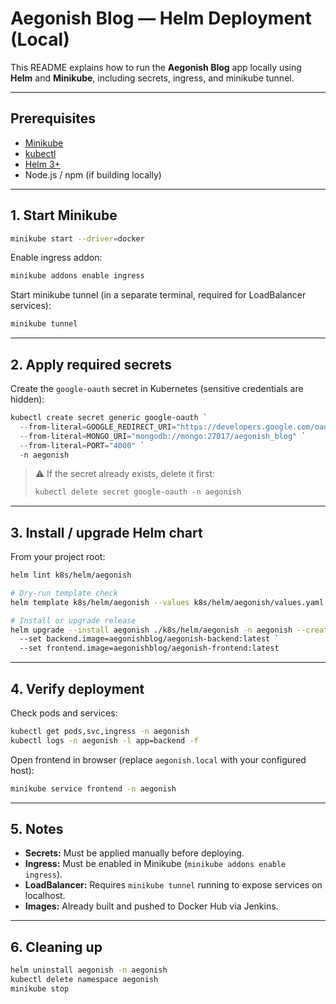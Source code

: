 # Aegonish Blog — Helm Deployment (Local)

This README explains how to run the **Aegonish Blog** app locally using **Helm** and **Minikube**, including secrets, ingress, and minikube tunnel.

---

## Prerequisites

* [Minikube](https://minikube.sigs.k8s.io/docs/)
* [kubectl](https://kubernetes.io/docs/tasks/tools/)
* [Helm 3+](https://helm.sh/docs/intro/install/)
* Node.js / npm (if building locally)

---

## 1. Start Minikube

```bash
minikube start --driver=docker
```

Enable ingress addon:

```bash
minikube addons enable ingress
```

Start minikube tunnel (in a separate terminal, required for LoadBalancer services):

```bash
minikube tunnel
```

---

## 2. Apply required secrets

Create the `google-oauth` secret in Kubernetes (sensitive credentials are hidden):

```powershell
kubectl create secret generic google-oauth `
  --from-literal=GOOGLE_REDIRECT_URI="https://developers.google.com/oauthplayground" `
  --from-literal=MONGO_URI="mongodb://mongo:27017/aegonish_blog" `
  --from-literal=PORT="4000" `
  -n aegonish
```

> ⚠️ If the secret already exists, delete it first:
>
> ```powershell
> kubectl delete secret google-oauth -n aegonish
> ```

---

## 3. Install / upgrade Helm chart

From your project root:

```bash
helm lint k8s/helm/aegonish

# Dry-run template check
helm template k8s/helm/aegonish --values k8s/helm/aegonish/values.yaml

# Install or upgrade release
helm upgrade --install aegonish ./k8s/helm/aegonish -n aegonish --create-namespace `
  --set backend.image=aegonishblog/aegonish-backend:latest `
  --set frontend.image=aegonishblog/aegonish-frontend:latest
```

---

## 4. Verify deployment

Check pods and services:

```bash
kubectl get pods,svc,ingress -n aegonish
kubectl logs -n aegonish -l app=backend -f
```

Open frontend in browser (replace `aegonish.local` with your configured host):

```bash
minikube service frontend -n aegonish
```

---

## 5. Notes

* **Secrets:** Must be applied manually before deploying.
* **Ingress:** Must be enabled in Minikube (`minikube addons enable ingress`).
* **LoadBalancer:** Requires `minikube tunnel` running to expose services on localhost.
* **Images:** Already built and pushed to Docker Hub via Jenkins.

---

## 6. Cleaning up

```bash
helm uninstall aegonish -n aegonish
kubectl delete namespace aegonish
minikube stop
```
